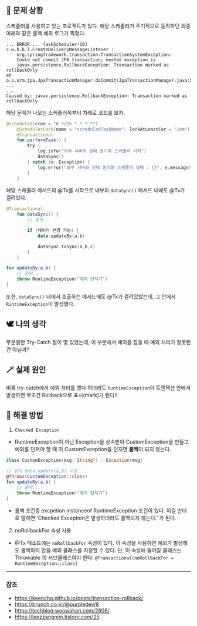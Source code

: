 ## 🤔 문제 상황
스케줄러를 사용하고 있는 프로젝트가 있다. 해당 스케줄러가 주기적으로 동작하던 와중 아래와 같은 롤백 예외 로그가 찍혔다.
```
... ERROR ... [askScheduler-10] c.w.b.b.l.CreateDeliveryMessageListener : 
    org.springframework.transaction.TransactionSystemException: 
    Could not commit JPA transaction; nested exception is 
    javax.persistence.RollbackException: Transaction marked as rollbackOnly
at o.s.orm.jpa.JpaTransactionManager.doCommit(JpaTransactionManager.java:526)
...
...
Caused by: javax.persistence.RollbackException: Transaction marked as rollbackOnly
```
해당 문제가 나오는 스케줄러쪽부터 차례로 코드를 보자.
```kotlin
@Scheduled(cron = "0 */15 * * * *")
    @SchedulerLock(name = "scheduledTaskName", lockAtLeastFor = "14m")
    @Transactional
    fun performTask() {
        try {
            log.info("외부 서버와 상태 동기화 스케줄러 시작")
            dataSync()
        } catch (e: Exception) {
            log.error("외부 서버와 상태 동기화 스케줄러 실패 : {}", e.message)
        }
    }
```
해당 스케줄러 메서드의 @Tx를 시작으로 내부의 `dataSync()` 메서드 내에도 @Tx가 걸려있다.
```kotlin
@Transactional
    fun dataSync() {
        // 중략...

        if (데이터 변경 가능) {
            data.updateBy(a,b)

            dataSync.toSync(a,b,c)
        }
    }
```
```kotlin
fun updateBy(a,b) {
    // 중략...
    throw RuntimeException("예외 던지기")
}
```
또한, `dataSync()` 내에서 호출하는 메서드에도 @Tx가 걸려있었는데, 그 안에서 `RuntimeException`이 발생했다.
## 🕊️ 나의 생각
무분별한 Try-Catch 절이 몇 있었는데, 이 부분에서 예외를 잡을 때 예외 처리가 잘못된 건 아닐까?
## 🪄 실제 원인
비록 try-catch에서 예외 처리를 했다 하더라도 `RuntimeException`이 트랜잭션 안에서 발생하면 무조건 Rollback으로 표시(mark)가 된다!!
## 💫 해결 방법
1. `Checked Exception`
- RuntimeException이 아닌 Exception을 상속받아 CustomException을 만들고 예외를 던져야 할 때 이 CustomException을 던지면 **롤백**이 되지 않는다.
```kotlin
class CustomException(msg: String?) : Exception(msg)

// 위의 data.update(a,b) 수정
@Throws(CustomException::class)
fun updateBy(a,b) {
    // 중략...
    throw RuntimeException("예외 던지기")
}
```
- 롤백 조건중 excpetion instanceof RuntimeException 조건이 있다. 이걸 반대로 말하면 ‘Checked Exception은 발생하더라도 롤백되지 않는다.’ 가 된다.
2. noRollbackFor 속성 사용
- @Tx 메소드에는 `noRollbackFor` 속성이 있다. 이 속성을 사용하면 예외가 발생해도 롤백하지 않을 예외 클래스를 지정할 수 있다. 단, 이 속성에 들어갈 클래스는 Throwable 의 서브클래스여야 한다.
`@Transactional(noRollbackFor = RuntimeException::class)`

---

### 참조
- https://keencho.github.io/posts/transaction-rollback/
- https://brunch.co.kr/@purpledev/8
- https://techblog.woowahan.com/2606/
- https://leezzangmin.tistory.com/25

